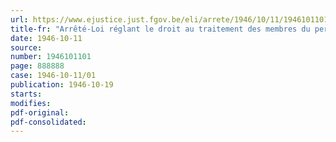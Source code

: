 ```yaml
---
url: https://www.ejustice.just.fgov.be/eli/arrete/1946/10/11/1946101101/justel
title-fr: "Arrêté-Loi réglant le droit au traitement des membres du personnel rétribué à charge des pouvoirs publics, suspendus par mesure d'ordre"
date: 1946-10-11
source:
number: 1946101101
page: 888888
case: 1946-10-11/01
publication: 1946-10-19
starts:
modifies:
pdf-original:
pdf-consolidated:
---
```


